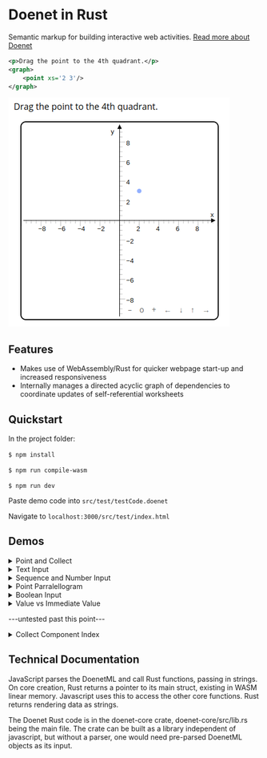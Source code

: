 # Doenet in Rust
Semantic markup for building interactive web activities.
[Read more about Doenet](https://www.doenet.org/home)

``` xml
<p>Drag the point to the 4th quadrant.</p>
<graph>
    <point xs='2 3'/>
</graph>
```

![](media/graph_example.png)

## Features
* Makes use of WebAssembly/Rust for quicker webpage start-up and increased responsiveness
* Internally manages a directed acyclic graph of dependencies to coordinate updates of self-referential worksheets


## Quickstart
In the project folder:

`$ npm install`

`$ npm run compile-wasm`

`$ npm run dev`

Paste demo code into `src/test/testCode.doenet`

Navigate to `localhost:3000/src/test/index.html`

## Demos

<details>
<summary>Point and Collect</summary>

``` xml
<graph name="graph">
	<point name="p1" xs="2 3"/>
	<point name="p2" xs="$p1.y $p1.x"/>
</graph>
<text>
	<collect source="graph" componentType="point"/>
</text>
```
</details>

<details>
<summary>Text Input</summary>

``` xml
<textInput name="t1" prefill="Cake"/>
<text>$t1.value is good.</text>
```
</details>

<details>
<summary>Sequence and Number Input</summary>

``` xml
<numberInput name="n1" prefill="4"/>
<numberInput name="n2" prefill="14"/>
<p>
	Count from $n1.value to $n2.value:
	<sequence name="seq" from="$n1.value" to="$n2.value"/>.

	And the fifth number is $seq[5].value.
</p>
```
</details>

<details>
<summary>Point Parralellogram</summary>

``` xml
<graph>
	<point name="p1" xs="0 4"/>
	<point name="p2" xs="3 0"/>
	<point name="p3" xs="$p1.x+$p2.x $p1.y+$p2.y"/>
</graph>
```
</details>

<details>
<summary>Boolean Input</summary>

``` xml
<booleanInput name="bool"/>

I think<text hide="$bool.value"> therefore I am</text>.

<booleanInput name="bool2"/>
<text hide="$bool2.value">Yin</text>
<text hide="$!bool2.value">Yang</text>
```
</details>

<details>
<summary>Value vs Immediate Value</summary>

``` xml
<graph name="graph">
	<point name="p1" xs="$n1.value $n2.value"/>
	<point name="p2" xs="$n1.immediateValue+0.5 $n2.immediateValue"/>
</graph>

<numberInput name="n1" prefill="0"/>
<numberInput name="n2" prefill="0"/>

One point uses immediate value plus an offset
```
</details>

---untested past this point---

<details>
<summary>Collect Component Index</summary>

``` xml
<p name="p1">
This paragraph has numbers and sequences:

<number>23</number>
and
<sequence from="1" to="$n"/>
<number>42</number>
and more
<number>2</number>
<sequence from="$n" to="2*$n"/>
last one
<number>30</number>
</p>

Collect the numbers in that paragraph: <collect name="c1" source="p1" componentType="number"/>

The fifth number is $c1[5].value.

Now try changing the number input
<numberInput prefill="6"/><number name="n" copySource="/_numberInput" copyProp="value/>
```
</details>

## Technical Documentation
JavaScript parses the DoenetML and call Rust functions, passing in strings. On core creation, Rust returns a pointer to its main struct, existing in WASM linear memory. Javascript uses this to access the other core functions. Rust returns rendering data as strings.

The Doenet Rust code is in the doenet-core crate, doenet-core/src/lib.rs being the main file. The crate can be built as a library independent of javascript, but without a parser, one would need pre-parsed DoenetML objects as its input.

